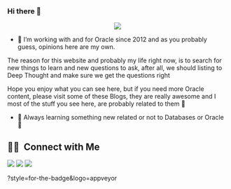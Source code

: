 ### Hi there 👋

<!--
**Project-42/Project-42** is a ✨ _special_ ✨ repository because its `README.md` (this file) appears on your GitHub profile.

Here are some ideas to get you started:

- 🔭 I’m currently working on ...
- 🌱 I’m currently learning ...
- 👯 I’m looking to collaborate on ...
- 🤔 I’m looking for help with ...
- 💬 Ask me about ...
- 📫 How to reach me: ...
- 😄 Pronouns: ...
- ⚡ Fun fact: ...
-->

<p align="center">
<a href="https://project42.site/"><img src=https://i1.wp.com/project42.site/wp-content/uploads/2020/08/dont-panic-website-font.png?resize=1024%2C1024&ssl=1"/></a>


- 🔭 I’m working with and for Oracle since 2012 and as you probably guess, opinions here are my own.

The reason for this website and probably my life right now, is to search for new things to learn and new questions to ask, after all, we should listing to Deep Thought and make sure we get the questions right

Hope you enjoy what you can see here, but if you need more Oracle content, please visit some of these Blogs, they are really awesome and I most of the stuff you see here, are probably related to them 🙂


- 🌱 Always learning something new related or not to Databases or Oracle 🙂


##  🤝🏻 &nbsp;Connect with Me
<p align="left">
<a href="https://www.linkedin.com/in/victor-torres-m/"><img src="https://img.shields.io/badge/-Victor%20Torres-0077B5?style=for-the-badge&logo=Linkedin&logoColor=white"/></a>
<a href="https://twitter.com/Solifugo/"><img src="https://img.shields.io/badge/-Victor%20Torres-0077B5?style=for-the-badge&logo=Twitter&logoColor=white"/></a>  
<a href="https://dev.to/project42/"><img src="https://img.shields.io/badge/-Project42-0077B5?style=for-the-badge&logo=dev.to&logoColor=white"/></a>  


?style=for-the-badge&logo=appveyor
